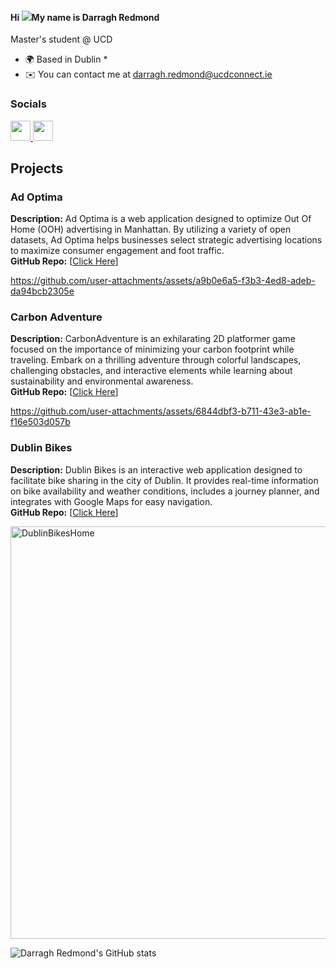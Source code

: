 #### Hi ![](https://user-images.githubusercontent.com/18350557/176309783-0785949b-9127-417c-8b55-ab5a4333674e.gif)My name is Darragh Redmond 
Master's student @ UCD  
* 🌍  Based in Dublin *
* ✉️  You can contact me at [darragh.redmond@ucdconnect.ie](mailto:darragh.redmond@ucdconnect.ie)

### Socials  
 
<p align="left"> <a href="https://www.github.com/DR7439" target="_blank" rel="noreferrer"> <picture> <source media="(prefers-color-scheme: dark)" srcset="https://raw.githubusercontent.com/danielcranney/readme-generator/main/public/icons/socials/github-dark.svg" /> <source media="(prefers-color-scheme: light)" srcset="https://raw.githubusercontent.com/danielcranney/readme-generator/main/public/icons/socials/github.svg" /> <img src="https://raw.githubusercontent.com/danielcranney/readme-generator/main/public/icons/socials/github.svg" width="32" height="32" /> </picture> </a> <a href="https://www.linkedin.com/in/DarraghRedmond" target="_blank" rel="noreferrer"> <picture> <source media="(prefers-color-scheme: dark)" srcset="https://raw.githubusercontent.com/danielcranney/readme-generator/main/public/icons/socials/linkedin-dark.svg" /> <source media="(prefers-color-scheme: light)" srcset="https://raw.githubusercontent.com/danielcranney/readme-generator/main/public/icons/socials/linkedin.svg" /> <img src="https://raw.githubusercontent.com/danielcranney/readme-generator/main/public/icons/socials/linkedin.svg" width="32" height="32" /> </picture> </a></p>

## Projects

### Ad Optima
**Description:** Ad Optima is a web application designed to optimize Out Of Home (OOH) advertising in Manhattan. By utilizing a variety of open datasets, Ad Optima helps businesses select strategic advertising locations to maximize consumer engagement and foot traffic.  
**GitHub Repo:** [[Click Here](https://github.com/DR7439/New-York-App.git)]


https://github.com/user-attachments/assets/a9b0e6a5-f3b3-4ed8-adeb-da94bcb2305e



### Carbon Adventure
**Description:** CarbonAdventure is an exhilarating 2D platformer game focused on the importance of minimizing your carbon footprint while traveling. Embark on a thrilling adventure through colorful landscapes, challenging obstacles, and interactive elements while learning about sustainability and environmental awareness.   
**GitHub Repo:** [[Click Here](https://github.com/DR7439/CarbonAdventure.git)]


https://github.com/user-attachments/assets/6844dbf3-b711-43e3-ab1e-f16e503d057b



### Dublin Bikes
**Description:** Dublin Bikes is an interactive web application designed to facilitate bike sharing in the city of Dublin. It provides real-time information on bike availability and weather conditions, includes a journey planner, and integrates with Google Maps for easy navigation.  
**GitHub Repo:** [[Click Here](https://github.com/DR7439/dublin-bikes-app.git)]

<img width="660" alt="DublinBikesHome" src="https://github.com/user-attachments/assets/5ef54e2c-6456-4a39-afe4-a380ce13e70c"> 


![Darragh Redmond's GitHub stats](https://github-readme-stats.vercel.app/api?username=DR7439&show_icons=true&theme=radical)

